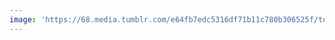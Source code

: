 ```yaml
---
image: 'https://68.media.tumblr.com/e64fb7edc5316df71b11c780b306525f/tumblr_onwgtjXrzT1tbdx3so1_r1_1280.jpg'
---
```

